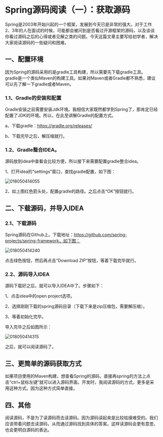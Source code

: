 # Spring源码阅读（一）：获取源码

Spring是2003年开始兴起的一个框架，发展到今天已是非常的强大。对于工作2、3年的人在面试的时候，可能都会被问到是否看过开源框架的源码，以及谈谈你看过源码之后的心得或者见解之类的问题。今天这篇文章主要写给初学者，解决大家阅读源码的一些疑问和困难。

## 一、配置环境

因为Spring的源码采用的是gradle工具构建，所以需要先下载gradle工具。gradle是一个类似Maven的构建工具。如果对Maven或者Gradle都不熟悉，建议可以先了解一下gradle或者Maven。

### 1.1、Gradle的安装和配置

Gradle安装之前需要安装Jdk环境。我相信大家既然都学到Spring了，那肯定已经配置了JDK的环境。所以，在此至讲解Gradle的配置方式。

a、下载gradle：https://gradle.org/releases/

b、下载完毕之后，解压缩就行。

### 1.2、Gradle整合IDEA。

源码放到idea中查看会比较方便，所以接下来需要配置gradle整合idea。

1、打开idea的“settings”窗口，查找gradle配置，如下图：

![018050414055](https://github.com/yangjingwen2/javen666.com/blob/master/spring%E6%BA%90%E7%A0%81%E9%98%85%E8%AF%BB/images/20180504140557.png?raw=true)

2、如上图红色箭头处，配置gradle的路径。之后点击“OK”按钮就行。



## 二、下载源码，并导入IDEA

### 2.1、下载源码

Spring源码在Github上。下载地址：https://github.com/spring-projects/spring-framework，如下图：

![018050414240](https://github.com/yangjingwen2/javen666.com/blob/master/spring%E6%BA%90%E7%A0%81%E9%98%85%E8%AF%BB/images/20180504142402.png?raw=true)

点击绿色按钮，然后再点击“Download ZIP”按钮，等着下载完毕就行。

### 2.2、源码导入IDEA

源码下载好之后，就可以导入IDEA中了。步骤如下：

1、点击idea中的open project选项。

2、选择刚刚下载的spring源码目录（下载下来是zip压缩包，需要解压缩）。

3、等着初始化完毕。

导入完毕之后如图所示：

![018050414315](https://github.com/yangjingwen2/javen666.com/blob/master/spring%E6%BA%90%E7%A0%81%E9%98%85%E8%AF%BB/images/20180504143151.png?raw=true)



之后，就可以阅读源码了。



## 三、更简单的源码获取方式

如果项目使用的Maven构建，想查看Spring的源码，直接再spring的方法上点击“ctrl+鼠标左键”就可以进入源码界面。开发时，我阅读源码的方式，更多是采用这种方式。因为这种方式简单直接。



## 四、其他

阅读源码，不是为了读源码而去读源码。因为源码读起来是比较枯燥难受的。我们应该带着问题去读源码，从而通过源码找到具体的答案。这样读源码会更有意思、也会更明白源码的表达。

